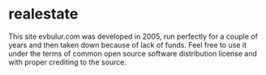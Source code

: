 # realestate
This site evbulur.com was developed in 2005, run perfectly for a couple of years and then taken down because of lack of funds. Feel free to use it under the terms of common open source software distribution license and with proper crediting to the source.